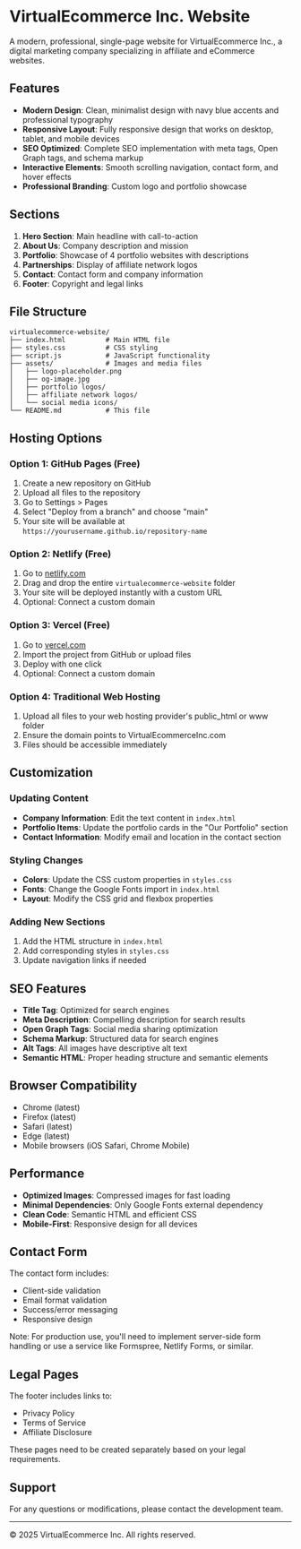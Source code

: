 # VirtualEcommerce Inc. Website

A modern, professional, single-page website for VirtualEcommerce Inc., a digital marketing company specializing in affiliate and eCommerce websites.

## Features

- **Modern Design**: Clean, minimalist design with navy blue accents and professional typography
- **Responsive Layout**: Fully responsive design that works on desktop, tablet, and mobile devices
- **SEO Optimized**: Complete SEO implementation with meta tags, Open Graph tags, and schema markup
- **Interactive Elements**: Smooth scrolling navigation, contact form, and hover effects
- **Professional Branding**: Custom logo and portfolio showcase

## Sections

1. **Hero Section**: Main headline with call-to-action
2. **About Us**: Company description and mission
3. **Portfolio**: Showcase of 4 portfolio websites with descriptions
4. **Partnerships**: Display of affiliate network logos
5. **Contact**: Contact form and company information
6. **Footer**: Copyright and legal links

## File Structure

```
virtualecommerce-website/
├── index.html          # Main HTML file
├── styles.css          # CSS styling
├── script.js           # JavaScript functionality
├── assets/             # Images and media files
│   ├── logo-placeholder.png
│   ├── og-image.jpg
│   ├── portfolio logos/
│   ├── affiliate network logos/
│   └── social media icons/
└── README.md           # This file
```

## Hosting Options

### Option 1: GitHub Pages (Free)

1. Create a new repository on GitHub
2. Upload all files to the repository
3. Go to Settings > Pages
4. Select "Deploy from a branch" and choose "main"
5. Your site will be available at `https://yourusername.github.io/repository-name`

### Option 2: Netlify (Free)

1. Go to [netlify.com](https://netlify.com)
2. Drag and drop the entire `virtualecommerce-website` folder
3. Your site will be deployed instantly with a custom URL
4. Optional: Connect a custom domain

### Option 3: Vercel (Free)

1. Go to [vercel.com](https://vercel.com)
2. Import the project from GitHub or upload files
3. Deploy with one click
4. Optional: Connect a custom domain

### Option 4: Traditional Web Hosting

1. Upload all files to your web hosting provider's public_html or www folder
2. Ensure the domain points to VirtualEcommerceInc.com
3. Files should be accessible immediately

## Customization

### Updating Content

- **Company Information**: Edit the text content in `index.html`
- **Portfolio Items**: Update the portfolio cards in the "Our Portfolio" section
- **Contact Information**: Modify email and location in the contact section

### Styling Changes

- **Colors**: Update the CSS custom properties in `styles.css`
- **Fonts**: Change the Google Fonts import in `index.html`
- **Layout**: Modify the CSS grid and flexbox properties

### Adding New Sections

1. Add the HTML structure in `index.html`
2. Add corresponding styles in `styles.css`
3. Update navigation links if needed

## SEO Features

- **Title Tag**: Optimized for search engines
- **Meta Description**: Compelling description for search results
- **Open Graph Tags**: Social media sharing optimization
- **Schema Markup**: Structured data for search engines
- **Alt Tags**: All images have descriptive alt text
- **Semantic HTML**: Proper heading structure and semantic elements

## Browser Compatibility

- Chrome (latest)
- Firefox (latest)
- Safari (latest)
- Edge (latest)
- Mobile browsers (iOS Safari, Chrome Mobile)

## Performance

- **Optimized Images**: Compressed images for fast loading
- **Minimal Dependencies**: Only Google Fonts external dependency
- **Clean Code**: Semantic HTML and efficient CSS
- **Mobile-First**: Responsive design for all devices

## Contact Form

The contact form includes:
- Client-side validation
- Email format validation
- Success/error messaging
- Responsive design

Note: For production use, you'll need to implement server-side form handling or use a service like Formspree, Netlify Forms, or similar.

## Legal Pages

The footer includes links to:
- Privacy Policy
- Terms of Service
- Affiliate Disclosure

These pages need to be created separately based on your legal requirements.

## Support

For any questions or modifications, please contact the development team.

---

© 2025 VirtualEcommerce Inc. All rights reserved.

